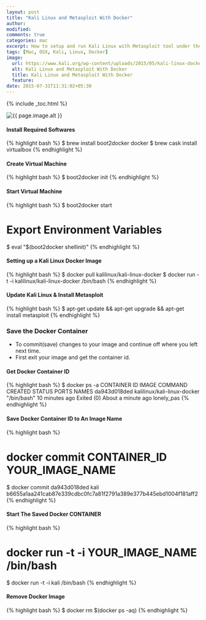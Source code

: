 ```yaml
---
layout: post
title: "Kali Linux and Metasploit With Docker"
author:
modified:
comments: true
categories: mac
excerpt: How to setup and run Kali Linux with Metasploit tool under the Mac OS X"
tags: [Mac, OSX, Kali, Linux, Docker]
image:
  url: https://www.kali.org/wp-content/uploads/2015/05/kali-linux-docker-images-798x284.png
  alt: Kali Linux and Metasploit With Docker
  title: Kali Linux and Metasploit With Docker
  feature:
date: 2015-07-31T11:31:02+05:30
---
```


{% include _toc.html %}

<img src="{{ page.image.url }}" alt="{{ page.image.alt }}" title="{{ page.image.title }}">

#### Install Required Softwares
{% highlight bash %}
$ brew install boot2docker docker
$ brew cask install virtualbox
{% endhighlight %}

#### Create Virtual Machine
{% highlight bash %}
$ boot2docker init
{% endhighlight %}

#### Start Virtual Machine
{% highlight bash %}
$ boot2docker start
# Export Environment Variables
$ eval "$(boot2docker shellinit)"
{% endhighlight %}

#### Setting up a Kali Linux Docker Image
{% highlight bash %}
$ docker pull kalilinux/kali-linux-docker
$ docker run -t -i kalilinux/kali-linux-docker /bin/bash
{% endhighlight %}

#### Update Kali Linux & Install Metasploit
{% highlight bash %}
$ apt-get update && apt-get upgrade && apt-get install metasploit
{% endhighlight %}

### Save the Docker Container
* To commit(save) changes to your image and continue off where you left next time.
* First exit your image and get the container id.

#### Get Docker Container ID
{% highlight bash %}
$ docker ps -a
CONTAINER ID        IMAGE                         COMMAND             CREATED             STATUS                          PORTS               NAMES
da943d018ded        kalilinux/kali-linux-docker   "/bin/bash"         10 minutes ago      Exited (0) About a minute ago                       lonely_pas
{% endhighlight %}

#### Save Docker Container ID to An Image Name
{% highlight bash %}
# docker commit CONTAINER_ID YOUR_IMAGE_NAME
$ docker commit da943d018ded kali
b6655a1aa241cab87e339cdbc0fc7a81f2791a389e377b445ebd1004f181aff2
{% endhighlight %}

#### Start The Saved Docker CONTAINER
{% highlight bash %}
# docker run -t -i YOUR_IMAGE_NAME /bin/bash
$ docker run -t -i kali /bin/bash
{% endhighlight %}

#### Remove Docker Image
{% highlight bash %}
$ docker rm $(docker ps -aq)
{% endhighlight %}
